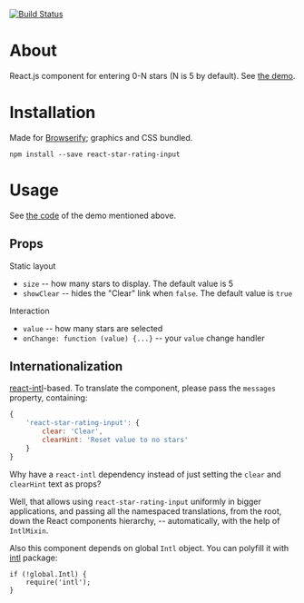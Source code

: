 [![Build Status](https://travis-ci.org/ikr/react-star-rating-input.svg?branch=master)](https://travis-ci.org/ikr/react-star-rating-input)

# About

React.js component for entering 0-N stars (N is 5 by default). See
[the demo](http://ikr.su/h/react-star-rating-input/demo.html).

# Installation

Made for [Browserify](http://browserify.org/); graphics and CSS bundled.

    npm install --save react-star-rating-input

# Usage

See [the code](https://github.com/ikr/react-star-rating-input/blob/master/demo.js) of the demo
mentioned above.

## Props

Static layout

* `size` -- how many stars to display. The default value is 5
* `showClear` -- hides the "Clear" link when `false`. The default value is `true`

Interaction

* `value` -- how many stars are selected
* `onChange: function (value) {...}` -- your `value` change handler

## Internationalization

[react-intl](https://github.com/yahoo/react-intl)-based. To translate the component, please pass the
`messages` property, containing:

```js
{
    'react-star-rating-input': {
        clear: 'Clear',
        clearHint: 'Reset value to no stars'
    }
}
```

Why have a `react-intl` dependency instead of just setting the `clear` and `clearHint` text as
props?

Well, that allows using `react-star-rating-input` uniformly in bigger applications, and passing all
the namespaced translations, from the root, down the React components hierarchy, -- automatically,
with the help of `IntlMixin`.

Also this component depends on global `Intl` object. You can polyfill it with
[intl](https://github.com/andyearnshaw/Intl.js) package:

```
if (!global.Intl) {
    require('intl');
}
```
